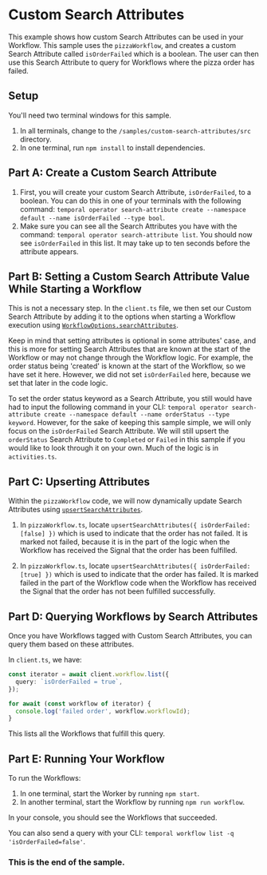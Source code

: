 # Custom Search Attributes

This example shows how custom Search Attributes can be used in your Workflow. This sample uses the `pizzaWorkflow`, and creates a custom Search Attribute called `isOrderFailed` which is a boolean. The user can then use this Search Attribute to query for Workflows where the pizza order has failed.

## Setup

You'll need two terminal windows for this sample.

1. In all terminals, change to the `/samples/custom-search-attributes/src` directory.
2. In one terminal, run `npm install` to install dependencies.

## Part A: Create a Custom Search Attribute

1. First, you will create your custom Search Attribute, `isOrderFailed`, to a boolean. You can do this in one of your terminals with the following command: `temporal operator search-attribute create --namespace default --name isOrderFailed --type bool`.
2. Make sure you can see all the Search Attributes you have with the command: `temporal operator search-attribute list`. You should now see `isOrderFailed` in this list. It may take up to ten seconds before the attribute appears.

## Part B: Setting a Custom Search Attribute Value While Starting a Workflow

This is not a necessary step. In the `client.ts` file, we then set our Custom Search Attribute by adding it to the options when starting a Workflow execution using [`WorkflowOptions.searchAttributes`](https://typescript.temporal.io/api/interfaces/client.WorkflowOptions#searchattributes). 

Keep in mind that setting attributes is optional in some attributes' case, and this is more for setting Search Attributes that are known at the start of the Workflow or may not change through the Workflow logic. For example, the order status being 'created' is known at the start of the Workflow, so we have set it here. However, we did not set `isOrderFailed` here, because we set that later in the code logic.

To set the order status keyword as a Search Attribute, you still would have had to input the following command in your CLI: `temporal operator search-attribute create --namespace default --name orderStatus --type keyword`. However, for the sake of keeping this sample simple, we will only focus on the `isOrderFailed` Search Attribute. We will still upsert the `orderStatus` Search Attribute to `Completed` or `Failed` in this sample if you would like to look through it on your own. Much of the logic is in `activities.ts`.

## Part C: Upserting Attributes

Within the `pizzaWorkflow` code, we will now dynamically update Search Attributes using [`upsertSearchAttributes`](https://typescript.temporal.io/api/namespaces/workflow#upsertsearchattributes).

1. In `pizzaWorkflow.ts`, locate `upsertSearchAttributes({ isOrderFailed: [false] })` which is used to indicate that the order has not failed. It is marked not failed, because it is in the part of the logic when the Workflow has received the Signal that the order has been fulfilled.

2. In `pizzaWorkflow.ts`, locate `upsertSearchAttributes({ isOrderFailed: [true] })` which is used to indicate that the order has failed. It is marked failed in the part of the Workflow code when the Workflow has received the Signal that the order has not been fulfilled successfully.

## Part D: Querying Workflows by Search Attributes

Once you have Workflows tagged with Custom Search Attributes, you can query them based on these attributes.

In `client.ts`, we have:

```typescript
const iterator = await client.workflow.list({
  query: `isOrderFailed = true`,
});

for await (const workflow of iterator) {
  console.log('failed order', workflow.workflowId);
}
```

This lists all the Workflows that fulfill this query.

## Part E: Running Your Workflow

To run the Workflows:

1. In one terminal, start the Worker by running `npm start`.
2. In another terminal, start the Workflow by running `npm run workflow`.

In your console, you should see the Workflows that succeeded.

You can also send a query with your CLI: `temporal workflow list -q 'isOrderFailed=false'`.

### This is the end of the sample.